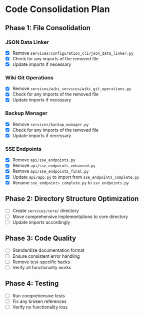 # Code Consolidation Plan

## Phase 1: File Consolidation

### JSON Data Linker
- [x] Remove `services/configuration_cli/json_data_linker.py`
- [x] Check for any imports of the removed file
- [x] Update imports if necessary

### Wiki Git Operations  
- [x] Remove `services/wiki_services/wiki_git_operations.py`
- [x] Check for any imports of the removed file
- [x] Update imports if necessary

### Backup Manager
- [x] Remove `services/backup_manager.py`
- [x] Check for any imports of the removed file
- [x] Update imports if necessary

### SSE Endpoints
- [x] Remove `api/sse_endpoints.py`
- [x] Remove `api/sse_endpoints_enhanced.py`
- [x] Remove `api/sse_endpoints_final.py`
- [x] Update `api/app.py` to import from `sse_endpoints_complete.py`
- [x] Rename `sse_endpoints_complete.py` to `sse_endpoints.py`

## Phase 2: Directory Structure Optimization
- [ ] Create `services/core/` directory
- [ ] Move comprehensive implementations to core directory
- [ ] Update imports accordingly

## Phase 3: Code Quality
- [ ] Standardize documentation format
- [ ] Ensure consistent error handling
- [ ] Remove test-specific hacks
- [ ] Verify all functionality works

## Phase 4: Testing
- [ ] Run comprehensive tests
- [ ] Fix any broken references
- [ ] Verify no functionality loss
